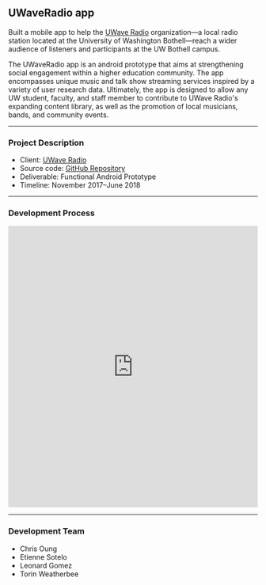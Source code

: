 UWaveRadio app
--------------

Built a mobile app to help the [UWave Radio](uwave.fm) organization—a local radio station located at the University of Washington Bothell—reach a wider audience of listeners and participants at the UW Bothell campus. 

The UWaveRadio app is an android prototype that aims at strengthening social engagement within a higher education community. The app encompasses unique music and talk show streaming services inspired by a variety of user research data. Ultimately, the app is designed to allow any UW student, faculty, and staff member to contribute to UWave Radio's expanding content library, as well as the promotion of local musicians, bands, and community events.

---

### Project Description

- Client: [UWave Radio](uwave.fm)
- Source code: [GitHub Repository](https://github.com/chrisoung/uwaveradio/tree/gh-pages)
- Deliverable: Functional Android Prototype
- Timeline: November 2017–June 2018

---

### Development Process

<iframe src="https://docs.google.com/presentation/d/e/2PACX-1vRHrR_hMKWqeVFWRrEfHaYBRjDf_sbfruLtcaAzsHJpPPESqksKjv96UF0gfMXvi657U_IflOazLZxi/embed?start=true&loop=true&delayms=3000" frameborder="0" width="100%" height="569" allowfullscreen="true" mozallowfullscreen="true" webkitallowfullscreen="true"></iframe>

---

### Development Team

- Chris Oung 
- Etienne Sotelo
- Leonard Gomez
- Torin Weatherbee


